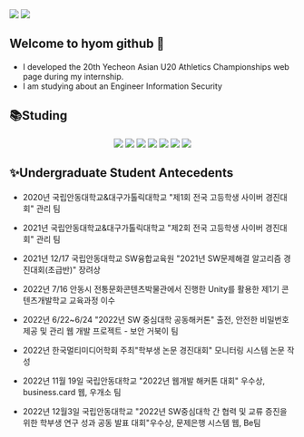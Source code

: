 <!--
![header](https://capsule-render.vercel.app/api?
type=waving&color=6994CDEE&text=&animation=twinkling&height=80)
[![Typing SVG](https://readme-typing-svg.demolab.com?
font=Alkatra&weight=500&size=45&duration=3500&pause=3&color=6994CDEE
&center=false&vCenter=false&multiline=true&repeat=true&width=1000
&height=100&lines=Welcome+to+bi-sz's+GitHub!👋)](https://git.io/typing-svg)
-->

<img src="https://capsule-render.vercel.app/api?type=waving&color=6994CDEE&text=&animation=twinkling&height=80&section=header&text=응애&fontSize=80" />
<img src="https://capsule-render.vercel.app/api?type=waving&color=BDBDC8&height=150&section=header" />

## Welcome to hyom github 👋
####

- I developed the 20th Yecheon Asian U20 Athletics Championships web page during my internship. 
- I am studying about an Engineer Information Security

<!--
**chunhyomin/chunhyomin** is a ✨ _special_ ✨ repository because its `README.md` (this file) appears on your GitHub profile.

Here are some ideas to get you started:

- 🔭 I’m currently working on ...
- 🌱 I’m currently learning ...
- 👯 I’m looking to collaborate on ...
- 🤔 I’m looking for help with ...
- 💬 Ask me about ...
- 📫 How to reach me: ...
- 😄 Pronouns: ...
- ⚡ Fun fact: ...
-->




## 📚Studing
####

<div align="center">  

<img src="https://img.shields.io/badge/C-1E8CBE?style=for-the-badge&logo=C&logoColor=white"/>
<img src="https://img.shields.io/badge/C++-1E8CBE?style=for-the-badge&logo=cplusplus&logoColor=white"/>
<img src="https://img.shields.io/badge/JAVA-FF7800?style=for-the-badge&logo=&logoColor=white"/>
<img src="https://img.shields.io/badge/JavaScript-F7DF1E?style=for-the-badge&logo=JavaScript&logoColor=black"/>
<img src="https://img.shields.io/badge/PHP-777BB4?style=for-the-badge&logo=php&logoColor=white"/>
<img src="https://img.shields.io/badge/HTML-E34F26?style=for-the-badge&logo=html5&logoColor=white"/>
<img src="https://img.shields.io/badge/CSS3-1572B6?style=for-the-badge&logo=css3&logoColor=white"/>



</div>


## ✨Undergraduate Student Antecedents
#### 

  * <a>2020년 국립안동대학교&대구가톨릭대학교 "제1회 전국 고등학생 사이버 경진대회" 관리 팀</a><br>

  * <a>2021년 국립안동대학교&대구가톨릭대학교 "제2회 전국 고등학생 사이버 경진대회" 관리 팀</a><br>

  * <a>2021년 12/17 국립안동대학교 SW융합교육원 "2021년 SW문제해결 알고리즘 경진대회(초급반)" 장려상</a><br>

  * <a>2022년 7/16 안동시 전통문화콘텐츠박물관에서 진행한 Unity를 활용한 제1기 콘텐츠개발학교 교육과정 이수</a><br>
  
  * <a>2022년 6/22~6/24 "2022년 SW 중심대학 공동해커톤" 출전, 안전한 비밀번호 제공 및 관리 웹 개발 프로젝트 - 보안 거북이 팀</a><br>

  * <a>2022년 한국멀티미디어학회 주최"학부생 논문 경진대회" 모니터링 시스템 논문 작성</a><br>
  
  * <a>2022년 11월 19일 국립안동대학교 "2022년 웹개발 해커톤 대회" 우수상, business.card 웹, 우개소 팀</a><br>
  
  * <a>2022년 12월3일 국립안동대학교 "2022년 SW중심대학 간 협력 및 교류 증진을 위한 학부생 연구 성과 공동 발표 대회"우수상, 문제은행 시스템 웹, Be팀</a><br>


<div align="left">


  
</div>

<!--
<span>
  <a href="https://www.instagram.com/6unoyunr/">
    <img src="https://img.shields.io/badge/Instagram-ff69b4?style=plastic&logo=Instagram&logoColor=white"/>
  </a>
</span>
-->
